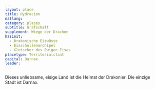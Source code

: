 ```yaml
---
layout: place
title: Hydracion
natlang: 
category: places
subtitle: Grafschaft
supplement: Wiege der Drachen
hasinit:
  - Drakonische Eiswüste
  - Eisschollenarchipel
  - Gletscher des Ewigen Eises
placetype: Territorialstaat
capital: Darnax
leader: 
---
```


Dieses unliebsame, eisige Land ist die Heimat der Drakonier. Die einzige Stadt ist Darnax.